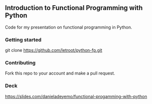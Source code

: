 ## Introduction to Functional Programming with Python

Code for my presentation on functional programming in Python.

### Getting started
git clone https://github.com/letroot/python-fp.git

### Contributing
Fork this repo to your account and make a pull request.

### Deck
https://slides.com/danieladeyemo/functional-progamming-with-python

